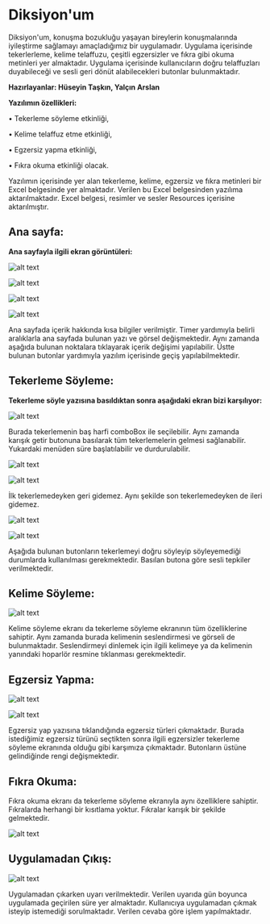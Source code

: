 # Diksiyon'um

Diksiyon'um, konuşma bozukluğu yaşayan bireylerin konuşmalarında iyileştirme sağlamayı amaçladığımız bir uygulamadır. Uygulama içerisinde tekerlerleme, kelime telaffuzu, çeşitli egzersizler ve fıkra gibi okuma metinleri yer almaktadır. Uygulama içerisinde kullanıcıların doğru telaffuzları duyabileceği ve sesli geri dönüt alabilecekleri butonlar bulunmaktadır.

**Hazırlayanlar: Hüseyin Taşkın, Yalçın Arslan**

**Yazılımın özellikleri:** 

•	Tekerleme söyleme etkinliği, 

•	Kelime telaffuz etme etkinliği, 

•	Egzersiz yapma etkinliği, 

•	Fıkra okuma etkinliği olacak. 

Yazılımın içerisinde yer alan tekerleme, kelime, egzersiz ve fıkra metinleri bir Excel belgesinde yer almaktadır. Verilen bu Excel belgesinden yazılıma aktarılmaktadır. Excel belgesi, resimler ve sesler Resources içerisine aktarılmıştır.   

## Ana sayfa: 
**Ana sayfayla ilgili ekran görüntüleri:**
   
   
![alt text](https://i.hizliresim.com/qsgdpg8.png)


![alt text](https://i.hizliresim.com/gzk7b2a.png)


![alt text](https://i.hizliresim.com/e4taq5s.png)


![alt text](https://i.hizliresim.com/465n8e0.png)  
  
  
Ana sayfada içerik hakkında kısa bilgiler verilmiştir. Timer yardımıyla belirli aralıklarla ana sayfada bulunan yazı ve görsel değişmektedir. Aynı zamanda aşağıda bulunan noktalara tıklayarak içerik değişimi yapılabilir. Üstte bulunan butonlar yardımıyla yazılım içerisinde geçiş yapılabilmektedir.  
   
## Tekerleme Söyleme: 
**Tekerleme söyle yazısına basıldıktan sonra aşağıdaki ekran bizi karşılıyor:**
   

![alt text](https://i.hizliresim.com/8vm3q97.png)


Burada tekerlemenin baş harfi comboBox  ile seçilebilir. Aynı zamanda karışık getir butonuna basılarak tüm tekerlemelerin gelmesi sağlanabilir. Yukardaki menüden süre başlatılabilir ve durdurulabilir. 


![alt text](https://i.hizliresim.com/12w9hve.png)


![alt text](https://i.hizliresim.com/snghcnx.png)


İlk tekerlemedeyken geri gidemez. Aynı şekilde son tekerlemedeyken de ileri gidemez. 


![alt text](https://i.hizliresim.com/1s4z89j.png)

 
![alt text](https://i.hizliresim.com/6zos4ds.png)


Aşağıda bulunan butonların tekerlemeyi doğru söyleyip söyleyemediği durumlarda kullanılması gerekmektedir. Basılan butona göre sesli tepkiler verilmektedir. 
 
## Kelime Söyleme: 


![alt text](https://i.hizliresim.com/pwvmwo0.png)


Kelime söyleme ekranı da tekerleme söyleme ekranının tüm özelliklerine sahiptir. Aynı zamanda burada kelimenin seslendirmesi ve görseli de bulunmaktadır. Seslendirmeyi dinlemek için ilgili kelimeye ya da kelimenin yanındaki hoparlör resmine tıklanması gerekmektedir. 
 
## Egzersiz Yapma: 


![alt text](https://i.hizliresim.com/melco3e.png)


![alt text](https://i.hizliresim.com/s6id34o.png)


Egzersiz yap yazısına tıklandığında egzersiz türleri çıkmaktadır. Burada istediğimiz egzersiz türünü seçtikten sonra ilgili egzersizler tekerleme söyleme ekranında olduğu gibi karşımıza çıkmaktadır. Butonların üstüne gelindiğinde rengi değişmektedir.  
   
## Fıkra Okuma: 

Fıkra okuma ekranı da tekerleme söyleme ekranıyla aynı özelliklere sahiptir. Fıkralarda herhangi bir kısıtlama yoktur. Fıkralar karışık bir şekilde gelmektedir. 
  

![alt text](https://i.hizliresim.com/mcwinyx.png)
 
 
## Uygulamadan Çıkış: 


![alt text](https://i.hizliresim.com/9p223ic.png)


Uygulamadan çıkarken uyarı verilmektedir. Verilen uyarıda gün boyunca uygulamada geçirilen süre yer almaktadır. Kullanıcıya uygulamadan çıkmak isteyip istemediği sorulmaktadır. Verilen cevaba göre işlem yapılmaktadır. 






